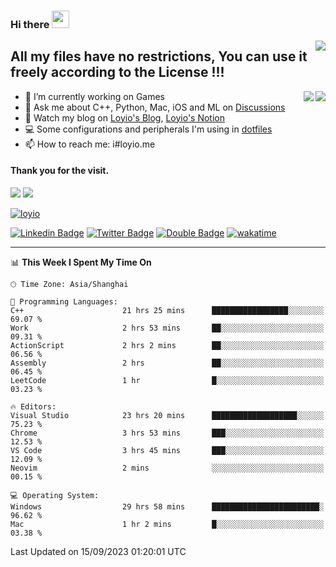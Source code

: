 <h3 align="left">Hi there <img src="https://media.giphy.com/media/hvRJCLFzcasrR4ia7z/giphy.gif" width="28"></h3>
<a align="right" href="https://github.com/loyio/loyio/blob/master/STAR/README.md"><img align="right" src="https://img.shields.io/badge/LOYIO-STAR-green" /></a>

## All my files have no restrictions, You can use it freely according to the License !!!

<a href="https://github.com/loyio#gh-light-mode-only">
     <img align="right"  src="https://loy-readme.vercel.app/api/top-langs/?username=loyio&langs_count=6&hide=css,html,jupyter%20notebook" />
</a>

<a href="https://github.com/loyio#gh-dark-mode-only">
  <img align="right"  src="https://loy-readme.vercel.app/api/top-langs/?username=loyio&langs_count=6&theme=slateorange&hide=css,html,jupyter%20notebook" />
</a>



- 🔭 I’m currently working on Games
- 💬 Ask me about C++, Python, Mac, iOS and ML on [Discussions](https://github.com/loyio/blog/discussions)
- 📔 Watch my blog on [Loyio's Blog](https://loyio.me), [Loyio's Notion](https://loyio.notion.site/loyio/Loyio-s-Dashboard-2f56bd29222a445ea9d9e8802a1ac83b)
- 💻 Some configurations and peripherals I'm using in [dotfiles](https://github.com/loyio/dotfiles)
- 📫 How to reach me: i#loyio.me


#### Thank you for the visit.
<img src="http://profile-counter.glitch.me/loyio/count.svg" />

<img src="https://loy-readme.vercel.app/api?username=loyio&show_icons=true&hide=stars&include_all_commits=true&hide_title=true&theme=slateorange" />

     

[![loyio](https://github-profile-trophy.vercel.app/?username=loyio&theme=onedark&column=4)](https://github.com/loyio)

[![Linkedin Badge](https://img.shields.io/badge/-@loyio-0077b5?style=flat-square&logo=Linkedin&logoColor=white&labelColor=0077b5&link=https://www.linkedin.com/in/loyio-hex-363172158/)](https://www.linkedin.com/in/loyio-hex-363172158/)
[![Twitter Badge](https://img.shields.io/badge/-@loyiome-000000?style=flat-square&labelColor=000000&logo=x&logoColor=white&link=https://twitter.com/loyiome)](https://twitter.com/loyiome)
[![Double Badge](https://img.shields.io/badge/@loyio-007722?style=flat&logo=Douban&logoColor=white)](https://www.douban.com/people/susmote)
[![wakatime](https://wakatime.com/badge/user/c0ddc104-5a20-41d1-ab9a-c4d9ea20a4d9.svg)](https://wakatime.com/@c0ddc104-5a20-41d1-ab9a-c4d9ea20a4d9)

-------
<!--START_SECTION:waka-->
📊 **This Week I Spent My Time On** 

```text
🕑︎ Time Zone: Asia/Shanghai

💬 Programming Languages: 
C++                      21 hrs 25 mins      █████████████████░░░░░░░░   69.07 % 
Work                     2 hrs 53 mins       ██░░░░░░░░░░░░░░░░░░░░░░░   09.31 % 
ActionScript             2 hrs 2 mins        ██░░░░░░░░░░░░░░░░░░░░░░░   06.56 % 
Assembly                 2 hrs               ██░░░░░░░░░░░░░░░░░░░░░░░   06.45 % 
LeetCode                 1 hr                █░░░░░░░░░░░░░░░░░░░░░░░░   03.23 % 

🔥 Editors: 
Visual Studio            23 hrs 20 mins      ███████████████████░░░░░░   75.23 % 
Chrome                   3 hrs 53 mins       ███░░░░░░░░░░░░░░░░░░░░░░   12.53 % 
VS Code                  3 hrs 45 mins       ███░░░░░░░░░░░░░░░░░░░░░░   12.09 % 
Neovim                   2 mins              ░░░░░░░░░░░░░░░░░░░░░░░░░   00.15 % 

💻 Operating System: 
Windows                  29 hrs 58 mins      ████████████████████████░   96.62 % 
Mac                      1 hr 2 mins         █░░░░░░░░░░░░░░░░░░░░░░░░   03.38 % 
```


 Last Updated on 15/09/2023 01:20:01 UTC
<!--END_SECTION:waka-->
